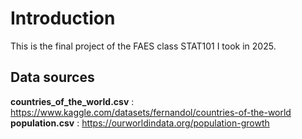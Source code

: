 # Introduction
This is the final project of the FAES class STAT101 I took in 2025.

## Data sources
**countries_of_the_world.csv** : https://www.kaggle.com/datasets/fernandol/countries-of-the-world  
**population.csv** :  https://ourworldindata.org/population-growth
